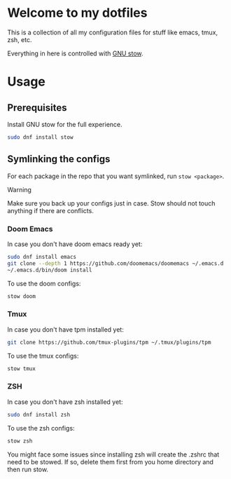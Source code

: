 # Welcome to my dotfiles

This is a collection of all my configuration files for stuff like emacs, tmux, zsh, etc.

Everything in here is controlled with [GNU stow](https://www.gnu.org/software/stow/).

# Usage

## Prerequisites

Install GNU stow for the full experience.

``` sh
sudo dnf install stow
```

## Symlinking the configs

For each package in the repo that you want symlinked, run `stow <package>`.

> [!WARNING] 
> Make sure you back up your configs just in case. Stow should not touch anything if there are conflicts.

### Doom Emacs

In case you don't have doom emacs ready yet:

``` sh
sudo dnf install emacs
git clone --depth 1 https://github.com/doomemacs/doomemacs ~/.emacs.d
~/.emacs.d/bin/doom install
```

To use the doom configs:

``` sh
stow doom
```

### Tmux

In case you don't have tpm installed yet:

``` sh
git clone https://github.com/tmux-plugins/tpm ~/.tmux/plugins/tpm
```

To use the tmux configs:

``` sh
stow tmux
```

### ZSH

In case you don't have zsh installed yet:

``` sh
sudo dnf install zsh
```

To use the zsh configs:

``` sh
stow zsh
```

You might face some issues since installing zsh will create the .zshrc that need to be stowed. If so, delete them first from you home directory and then run stow.

